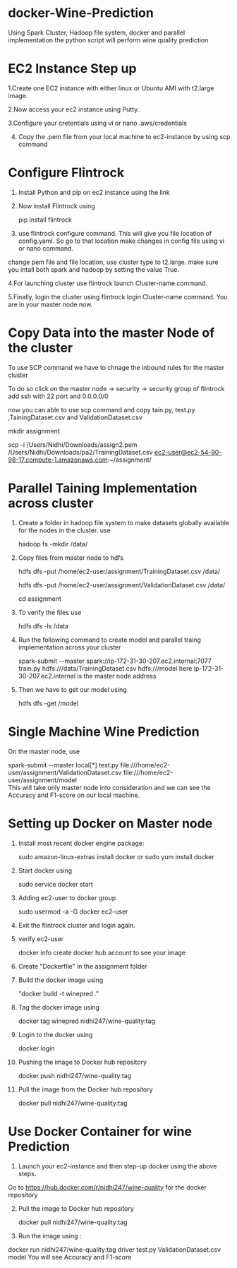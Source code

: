 # docker-Wine-Prediction
Using Spark Cluster, Hadoop file system, docker and parallel implementation the python script will perform wine quality prediction 

# EC2 Instance Step up

1.Create one EC2 instance with either linux or Ubuntu AMI with t2.large image.

2.Now access your ec2 instance using Putty.

3.Configure your cretentials using vi or nano .aws/credentials 

4. Copy the .pem file from your local machine to ec2-instance by using scp command

# Configure Flintrock

1. Install Python and pip on ec2 instance using the link
2. Now install Flintrock using

	pip install flintrock
3. use flintrock configure command. This will give you file location of config.yaml. So go to that location make changes in config file 
using vi or nano command.


change pem file and file location, use cluster type to t2.large.
make sure you intall both spark and hadoop by setting the value True.

4.For launching cluster use flintrock launch Cluster-name command.

5.Finally, login the cluster using flintrock login Cluster-name command. You are in your master node now.

# Copy Data into the master Node of the cluster

To use SCP command we have to chnage the inbound rules for the master cluster

To do so click on the master node -> security -> security group of flintrock add ssh with 22 port and 0.0.0.0/0

now you can able to use scp command and copy tain.py, test.py ,TainingDataset.csv and ValidationDataset.csv

mkdir assignment

scp -i /Users/Nidhi/Downloads/assign2.pem /Users/Nidhi/Downloads/pa2/TrainingDataset.csv ec2-user@ec2-54-90-98-17.compute-1.amazonaws.com:~/assignment/

# Parallel Taining Implementation across cluster

1. Create a folder in hadoop file system to make datasets globally available for the nodes in the cluster. use

	hadoop fs -mkdir /data/
2. Copy files from master node to hdfs

    hdfs dfs -put /home/ec2-user/assignment/TrainingDataset.csv /data/
    
    hdfs dfs -put /home/ec2-user/assignment/ValidationDataset.csv /data/
    
    cd assignment
3. To verify the files use 

	hdfs dfs -ls /data
4. Run the following command to create model and parallel traing implementation across your cluster

	 spark-submit --master spark://ip-172-31-30-207.ec2.internal:7077 train.py hdfs:///data/TrainingDataset.csv hdfs:///model
here ip-172-31-30-207.ec2.internal is the master node address
5. Then we have to get our model using

	hdfs dfs -get /model

# Single Machine Wine Prediction

On the master node, use

spark-submit --master local[*] test.py file:///home/ec2-user/assignment/ValidationDataset.csv file:///home/ec2-user/assignment/model\
This will take only master node into consideration and we can see the Accuracy and F1-score on our local machine.

# Setting up Docker on Master node

1. Install most recent docker engine package: 

	sudo amazon-linux-extras install docker   or 
	sudo yum install docker
2. Start docker using

	sudo service docker start
3. Adding ec2-user to docker group

	sudo usermod -a -G docker ec2-user
4. Exit the flintrock cluster and login again.
5. verify ec2-user

	docker info
create docker hub account to see your image
6. Create "Dockerfile" in the assignment folder 
7. Build the docker image using

	"docker build -t winepred ."
8. Tag the docker image using

	docker tag winepred nidhi247/wine-quality:tag
9. Login to the docker using

	docker login
10. Pushing the image to Docker hub repository

	docker push nidhi247/wine-quality:tag
11. Pull the image from the Docker hub repository

	docker pull nidhi247/wine-quality:tag

# Use Docker Container for wine Prediction

1. Launch your ec2-instance and then step-up docker using the above steps.

Go to https://hub.docker.com/r/nidhi247/wine-quality for the docker repository

2. Pull the image to Docker hub repository

	docker pull nidhi247/wine-quality:tag
3. Run the image using : 

docker run nidhi247/wine-quality:tag driver test.py ValidationDataset.csv model
You will see Accuracy and F1-score
